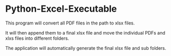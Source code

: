 # Python-Excel-Executable

This program will convert all PDF files in the path to xlsx files. 

It will then append them to a final xlsx file and move the individual PDFs and xlxs files into different folders.

The application will automatically generate the final xlsx file and sub folders.
